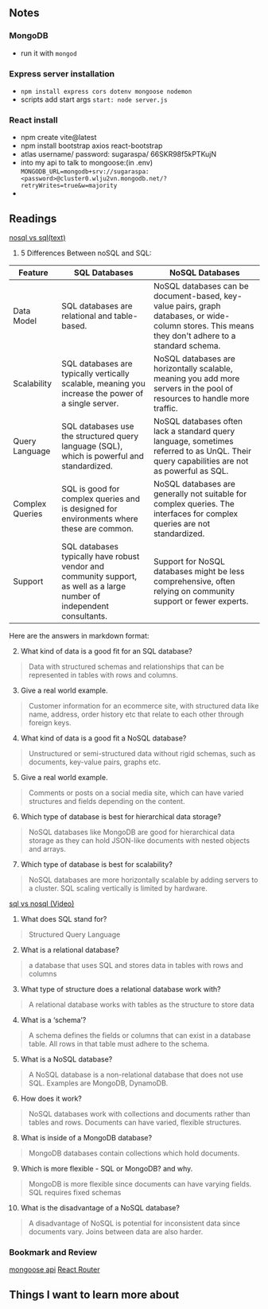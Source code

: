 ## Notes

### MongoDB
- run it with `mongod`

### Express server installation
- `npm install express cors dotenv mongoose nodemon`
- scripts add start args `start: node server.js`

### React install
- npm create vite@latest
- npm install bootstrap axios react-bootstrap
- atlas username/ password: sugaraspa/ 66SKR98f5kPTKujN
- into my api to talk to mongoose:(in .env)
  `MONGODB_URL=mongodb+srv://sugaraspa:<password>@cluster0.wlju2vn.mongodb.net/?retryWrites=true&w=majority`
- 





## Readings

[nosql vs sql(text)](https://www.thegeekstuff.com/2014/01/sql-vs-nosql-db/?utm_source=tuicool)
1. 5 Differences Between noSQL and SQL:


| Feature                      | SQL Databases                                                                       | NoSQL Databases                                                                      |
|------------------------------|-------------------------------------------------------------------------------------|--------------------------------------------------------------------------------------|
| Data Model                   | SQL databases are relational and table-based.                                       | NoSQL databases can be document-based, key-value pairs, graph databases, or wide-column stores. This means they don't adhere to a standard schema. |
| Scalability                  | SQL databases are typically vertically scalable, meaning you increase the power of a single server.  | NoSQL databases are horizontally scalable, meaning you add more servers in the pool of resources to handle more traffic.                      |
| Query Language               | SQL databases use the structured query language (SQL), which is powerful and standardized.  | NoSQL databases often lack a standard query language, sometimes referred to as UnQL. Their query capabilities are not as powerful as SQL.      |
| Complex Queries              | SQL is good for complex queries and is designed for environments where these are common.  | NoSQL databases are generally not suitable for complex queries. The interfaces for complex queries are not standardized.                        |
| Support                      | SQL databases typically have robust vendor and community support, as well as a large number of independent consultants.  | Support for NoSQL databases might be less comprehensive, often relying on community support or fewer experts.                                   |
Here are the answers in markdown format:

2. What kind of data is a good fit for an SQL database?
> Data with structured schemas and relationships that can be represented in tables with rows and columns. 

3. Give a real world example.
> Customer information for an ecommerce site, with structured data like name, address, order history etc that relate to each other through foreign keys.

4. What kind of data is a good fit a NoSQL database?  
> Unstructured or semi-structured data without rigid schemas, such as documents, key-value pairs, graphs etc.

5. Give a real world example.
> Comments or posts on a social media site, which can have varied structures and fields depending on the content.

6. Which type of database is best for hierarchical data storage?
> NoSQL databases like MongoDB are good for hierarchical data storage as they can hold JSON-like documents with nested objects and arrays.

7. Which type of database is best for scalability?
> NoSQL databases are more horizontally scalable by adding servers to a cluster. SQL scaling vertically is limited by hardware.



[sql vs nosql (Video)](https://www.youtube.com/watch?v=ZS_kXvOeQ5Y)
1. What does SQL stand for?
> Structured Query Language
2. What is a relational database?
> a database that uses SQL and stores data in tables with rows and columns
3. What type of structure does a relational database work with?
> A relational database works with tables as the structure to store data
4. What is a ‘schema’?
> A schema defines the fields or columns that can exist in a database table. All rows in that table must adhere to the schema.
5. What is a NoSQL database?
> A NoSQL database is a non-relational database that does not use SQL. Examples are MongoDB, DynamoDB.
6. How does it work?
> NoSQL databases work with collections and documents rather than tables and rows. Documents can have varied, flexible structures.
8. What is inside of a MongoDB database?
> MongoDB databases contain collections which hold documents.
9. Which is more flexible - SQL or MongoDB? and why.
> MongoDB is more flexible since documents can have varying fields. SQL requires fixed schemas
10. What is the disadvantage of a NoSQL database?
> A disadvantage of NoSQL is potential for inconsistent data since documents vary. Joins between data are also harder.

### Bookmark and Review
[mongoose api](https://mongoosejs.com/docs/api.html#Model)
[React Router](https://reactrouter.com/web/api/BrowserRouter)


## Things I want to learn more about
